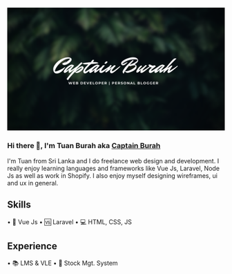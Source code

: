 ![Me](https://github.com/captain-burah/captain-burah/blob/main/Organic%20Makeup%20_%20Sustainable%20Style%20(2).png)

### Hi there 👋, I'm Tuan Burah aka **[Captain Burah](https://www.instagram.com/captain_burah/)**
I'm Tuan from Sri Lanka and I do freelance web design and development. I really enjoy learning languages and frameworks like Vue Js, Laravel, Node Js as well as work in Shopify. I also enjoy myself designing wireframes, ui and ux in general.

## Skills
• 🔰 Vue Js
• 🆚 Laravel
• 💻 HTML, CSS, JS

## Experience
• 📚 LMS & VLE
• 🥕 Stock Mgt. System

<!--
**captain-burah/captain-burah** is a ✨ _special_ ✨ repository because its `README.md` (this file) appears on your GitHub profile.

Here are some ideas to get you started:

- 🔭 I’m currently working on ...
- 🌱 I’m currently learning ...
- 👯 I’m looking to collaborate on ...
- 🤔 I’m looking for help with ...
- 💬 Ask me about ...
- 📫 How to reach me: ...
- 😄 Pronouns: ...
- ⚡ Fun fact: ...
-->
